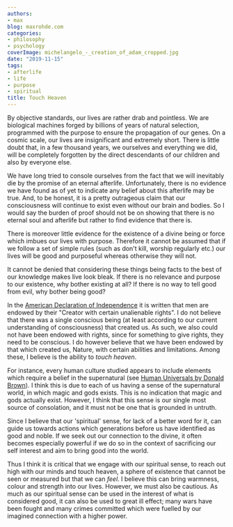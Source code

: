 ```yaml
---
authors:
- max
blog: maxrohde.com
categories:
- philosophy
- psychology
coverImage: michelangelo_-_creation_of_adam_cropped.jpg
date: "2019-11-15"
tags:
- afterlife
- life
- purpose
- spiritual
title: Touch Heaven
---
```


By objective standards, our lives are rather drab and pointless. We are biological machines forged by billions of years of natural selection, programmed with the purpose to ensure the propagation of our genes. On a cosmic scale, our lives are insignificant and extremely short. There is little doubt that, in a few thousand years, we ourselves and everything we did, will be completely forgotten by the direct descendants of our children and also by everyone else.

We have long tried to console ourselves from the fact that we will inevitably die by the promise of an eternal afterlife. Unfortunately, there is no evidence we have found as of yet to indicate any belief about this afterlife may be true. And, to be honest, it is a pretty outrageous claim that our consciousness will continue to exist even without our brain and bodies. So I would say the burden of proof should not be on showing that there is no eternal soul and afterlife but rather to find evidence that there is.

There is moreover little evidence for the existence of a divine being or force which imbues our lives with purpose. Therefore it cannot be assumed that if we follow a set of simple rules (such as don't kill, worship regularly etc.) our lives will be good and purposeful whereas otherwise they will not.

It cannot be denied that considering these things being facts to the best of our knowledge makes live look bleak. If there is no relevance and purpose to our existence, why bother existing at all? If there is no way to tell good from evil, why bother being good?

In the [American Declaration of Independence](https://www.archives.gov/founding-docs/declaration-transcript) it is written that men are endowed by their "Creator with certain unalienable rights". I do not believe that there was a single conscious being (at least according to our current understanding of consciousness) that created us. As such, we also could not have been endowed with rights, since for something to give rights, they need to be conscious. I do however believe that we have been endowed by that which created us, Nature, with certain abilities and limitations. Among these, I believe is the ability to _touch heaven_.

For instance, every human culture studied appears to include elements which require a belief in the supernatural (see [Human Universals by Donald Brown](https://en.wikipedia.org/wiki/Human_Universals)). I think this is due to each of us having a sense of the supernatural world, in which magic and gods exists. This is no indication that magic and gods actually exist. However, I think that this sense is our single most source of consolation, and it must not be one that is grounded in untruth.

Since I believe that our 'spiritual' sense, for lack of a better word for it, can guide us towards actions which generations before us have identified as good and noble. If we seek out our connection to the divine, it often becomes especially powerful if we do so in the context of sacrificing our self interest and aim to bring good into the world.

Thus I think it is critical that we engage with our spiritual sense, to reach out high with our minds and touch heaven, a sphere of existence that cannot be seen or measured but that we can _feel_. I believe this can bring warmness, colour and strength into our lives. However, we must also be cautious. As much as our spiritual sense can be used in the interest of what is considered good, it can also be used to great ill effect; many wars have been fought and many crimes committed which were fuelled by our imagined connection with a higher power.

